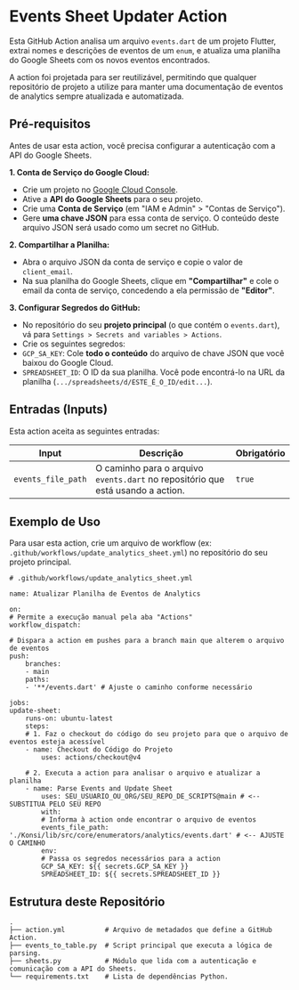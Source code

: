 # Events Sheet Updater Action

Esta GitHub Action analisa um arquivo `events.dart` de um projeto Flutter, extrai nomes e descrições de eventos de um `enum`, e atualiza uma planilha do Google Sheets com os novos eventos encontrados.

A action foi projetada para ser reutilizável, permitindo que qualquer repositório de projeto a utilize para manter uma documentação de eventos de analytics sempre atualizada e automatizada.

## Pré-requisitos

Antes de usar esta action, você precisa configurar a autenticação com a API do Google Sheets.

**1. Conta de Serviço do Google Cloud:**

 - Crie um projeto no [Google Cloud Console](https://console.cloud.google.com/).
 - Ative a **API do Google Sheets** para o seu projeto.
 - Crie uma **Conta de Serviço** (em "IAM e Admin" > "Contas de Serviço").
 - Gere **uma chave JSON** para essa conta de serviço. O conteúdo deste arquivo JSON será usado como um secret no GitHub.

**2. Compartilhar a Planilha:**

 - Abra o arquivo JSON da conta de serviço e copie o valor de `client_email`.
 - Na sua planilha do Google Sheets, clique em **"Compartilhar"** e cole o email da conta de serviço, concedendo a ela permissão de **"Editor"**.

**3. Configurar Segredos do GitHub:**

 - No repositório do seu **projeto principal** (o que contém o `events.dart`), vá para `Settings > Secrets and variables > Actions`.
 - Crie os seguintes segredos:
 - `GCP_SA_KEY`: Cole **todo o conteúdo** do arquivo de chave JSON que você baixou do Google Cloud.
 - `SPREADSHEET_ID`: O ID da sua planilha. Você pode encontrá-lo na URL da planilha (`.../spreadsheets/d/ESTE_É_O_ID/edit...`).

## Entradas (Inputs)

Esta action aceita as seguintes entradas:

| Input                | Descrição                                                                               | Obrigatório |
|----------------------|-----------------------------------------------------------------------------------------|-------------|
| `events_file_path`   | O caminho para o arquivo `events.dart` no repositório que está usando a action.         | `true`      |

## Exemplo de Uso

Para usar esta action, crie um arquivo de workflow (ex: `.github/workflows/update_analytics_sheet.yml`) no repositório do seu projeto principal.

    # .github/workflows/update_analytics_sheet.yml

    name: Atualizar Planilha de Eventos de Analytics

    on:
    # Permite a execução manual pela aba "Actions"
    workflow_dispatch:

    # Dispara a action em pushes para a branch main que alterem o arquivo de eventos
    push:
        branches:
        - main
        paths:
        - '**/events.dart' # Ajuste o caminho conforme necessário

    jobs:
    update-sheet:
        runs-on: ubuntu-latest
        steps:
        # 1. Faz o checkout do código do seu projeto para que o arquivo de eventos esteja acessível
        - name: Checkout do Código do Projeto
            uses: actions/checkout@v4

        # 2. Executa a action para analisar o arquivo e atualizar a planilha
        - name: Parse Events and Update Sheet
            uses: SEU_USUARIO_OU_ORG/SEU_REPO_DE_SCRIPTS@main # <-- SUBSTITUA PELO SEU REPO
            with:
            # Informa à action onde encontrar o arquivo de eventos
            events_file_path: './Konsi/lib/src/core/enumerators/analytics/events.dart' # <-- AJUSTE O CAMINHO
            env:
            # Passa os segredos necessários para a action
            GCP_SA_KEY: ${{ secrets.GCP_SA_KEY }}
            SPREADSHEET_ID: ${{ secrets.SPREADSHEET_ID }}

## Estrutura deste Repositório

    .
    ├── action.yml          # Arquivo de metadados que define a GitHub Action.
    ├── events_to_table.py  # Script principal que executa a lógica de parsing.
    ├── sheets.py           # Módulo que lida com a autenticação e comunicação com a API do Sheets.
    └── requirements.txt    # Lista de dependências Python.


